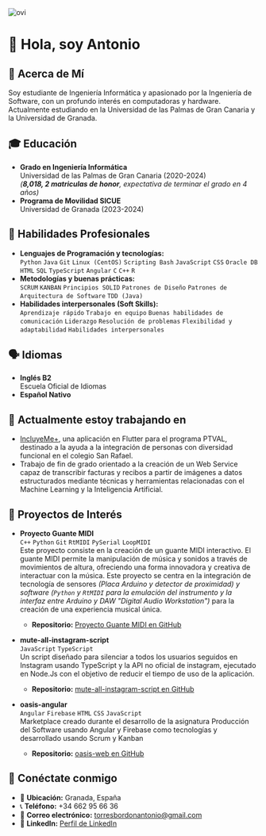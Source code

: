 <img src="https://github-readme-stats.vercel.app/api/top-langs?username=madushadhanushka&show_icons=true&locale=en&layout=compact&theme=chartreuse-dark" alt="ovi" />

# 👋 Hola, soy Antonio

## 🚀 Acerca de Mí
Soy estudiante de Ingeniería Informática y apasionado por la Ingeniería de Software, con un profundo interés en computadoras y hardware. Actualmente estudiando en la Universidad de las Palmas de Gran Canaria y la Universidad de Granada.

## 🎓 Educación
- **Grado en Ingeniería Informática**  
  Universidad de las Palmas de Gran Canaria (2020-2024)  
  *(**8,018, 2 matriculas de honor**, expectativa de terminar el grado en 4 años)*
- **Programa de Movilidad SICUE**  
  Universidad de Granada (2023-2024)

## 💼 Habilidades Profesionales
- **Lenguajes de Programación y tecnologías:**  
  `Python` `Java` `Git` `Linux (CentOS)` `Scripting Bash` `JavaScript` `CSS` `Oracle DB` `HTML` `SQL` `TypeScript` `Angular` `C` `C++` `R`
- **Metodologías y buenas prácticas:**  
  `SCRUM` `KANBAN` `Principios SOLID` `Patrones de Diseño` `Patrones de Arquitectura de Software` `TDD (Java)`
- **Habilidades interpersonales (Soft Skills):**  
  `Aprendizaje rápido` `Trabajo en equipo` `Buenas habilidades de comunicación` `Liderazgo` `Resolución de problemas` `Flexibilidad y adaptabilidad` `Habilidades interpersonales`

## 🗣️ Idiomas
- **Inglés B2**  
  Escuela Oficial de Idiomas
- **Español Nativo**


## 🌱 Actualmente estoy trabajando en
- [IncluyeMe+](https://github.com/teresitarg22/DGP-IncluyeME), una aplicación en Flutter para el programa PTVAL, destinado a la ayuda a la integración de personas con diversidad funcional en el colegio San Rafael.
- Trabajo de fin de grado orientado a la creación de un Web Service capaz de transcribir facturas y recibos a partir de imágenes a datos estructurados mediante técnicas y herramientas relacionadas con el Machine Learning y la Inteligencia Artificial.

## 🌟 Proyectos de Interés

- **Proyecto Guante MIDI**  
  `C++` `Python` `Git` `RtMIDI` `PySerial` `LoopMIDI`  
  Este proyecto consiste en la creación de un guante MIDI interactivo. El guante MIDI permite la manipulación de música y sonidos a través de movimientos de altura, ofreciendo una forma innovadora y creativa de interactuar con la música. Este proyecto se centra en la integración de tecnología de sensores *(Placa Arduino y detector de proximidad) *y software* (`Python` y `RtMIDI` para la emulación del instrumento y la interfaz entre Arduino y DAW "Digital Audio Workstation")* para la creación de una experiencia musical única.
  - **Repositorio:** [Proyecto Guante MIDI en GitHub](https://github.com/antoniotorres02/proyecto_guante_midi)

-   **mute-all-instagram-script**  
  `JavaScript` `TypeScript`  
  Un script diseñado para silenciar a todos los usuarios seguidos en Instagram usando TypeScript y la API no oficial de instagram, ejecutado en Node.Js con el objetivo de reducir el tiempo de uso de la aplicación.  
    - **Repositorio:** [mute-all-instagram-script en GitHub](https://github.com/antoniotorres02/mute-all-instagram-script)

- **oasis-angular**  
  `Angular` `Firebase` `HTML` `CSS` `JavaScript`  
  Marketplace creado durante el desarrollo de la asignatura Producción del Software usando Angular y Firebase como tecnologías y desarrollado usando Scrum y Kanban
  - **Repositorio:** [oasis-web en GitHub](https://github.com/antoniotorres02/oasis-angular)


  
## 🤝 Conéctate conmigo
- 📍 **Ubicación:** Granada, España
- 📞 **Teléfono:** +34 662 95 66 36
- 📧 **Correo electrónico:** [torresbordonantonio@gmail.com](mailto:torresbordonantonio@gmail.com)
- 🔗 **LinkedIn:** [Perfil de LinkedIn](https://www.linkedin.com/in/antonio-javier-torres-bord%C3%B3n-644737252/)





